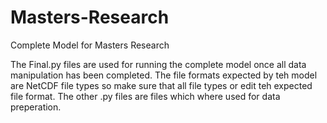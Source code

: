 # Masters-Research
Complete Model for Masters Research 

The Final.py files are used for running the complete model once all data manipulation has been completed. 
The file formats expected by teh model are NetCDF file types so make sure that all file types or edit teh expected file format. 
The other .py files are files which where used for data preperation.
